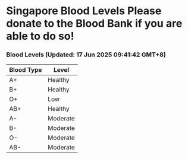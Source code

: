 Singapore Blood Levels
 Please donate to the Blood Bank if you are able to do so!
================================================================================================================================

### Blood Levels (Updated: 17 Jun 2025 09:41:42 GMT+8)
| Blood Type | Level     |
|------------|-----------|
| A+     | Healthy |
| B+     | Healthy |
| O+     | Low |
| AB+     | Healthy |
| A-     | Moderate |
| B-     | Moderate |
| O-     | Moderate |
| AB-     | Moderate |
